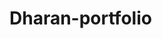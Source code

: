 # Dharan-portfolio
<!DOCTYPE html>
<html lang="en">
<head>
    <meta charset="UTF-8">
    <meta name="viewport" content="width=device-width, initial-scale=1.0">
    <title>Dharanish S - Portfolio</title>
    <script src="https://cdn.tailwindcss.com"></script>
    <link href="https://cdnjs.cloudflare.com/ajax/libs/font-awesome/6.0.0/css/all.min.css" rel="stylesheet">
    <style>
        @import url('https://fonts.googleapis.com/css2?family=Poppins:wght@300;400;500;600;700&display=swap');
        
        * {
            font-family: 'Poppins', sans-serif;
        }
        
        .gradient-bg {
            background: linear-gradient(135deg, #667eea 0%, #764ba2 100%);
        }
        
        .card-hover {
            transition: all 0.3s ease;
        }
        
        .card-hover:hover {
            transform: translateY(-10px);
            box-shadow: 0 20px 40px rgba(0,0,0,0.1);
        }
        
        .float-animation {
            animation: float 6s ease-in-out infinite;
        }
        
        @keyframes float {
            0% { transform: translateY(0px); }
            50% { transform: translateY(-20px); }
            100% { transform: translateY(0px); }
        }
        
        .fade-in {
            animation: fadeIn 1s ease-in;
        }
        
        @keyframes fadeIn {
            from { opacity: 0; transform: translateY(30px); }
            to { opacity: 1; transform: translateY(0); }
        }
        
        .skill-bar {
            animation: fillBar 2s ease-in-out;
        }
        
        @keyframes fillBar {
            from { width: 0%; }
        }
        
        .profile-image {
            background: linear-gradient(45deg, #667eea, #764ba2);
            padding: 4px;
            border-radius: 50%;
            animation: pulse 2s infinite;
        }
        
        @keyframes pulse {
            0% { box-shadow: 0 0 0 0 rgba(102, 126, 234, 0.7); }
            70% { box-shadow: 0 0 0 10px rgba(102, 126, 234, 0); }
            100% { box-shadow: 0 0 0 0 rgba(102, 126, 234, 0); }
        }
        
        .typing-animation {
            overflow: hidden;
            border-right: 3px solid #667eea;
            white-space: nowrap;
            animation: typing 3s steps(40, end), blink-caret 0.75s step-end infinite;
        }
        
        @keyframes typing {
            from { width: 0; }
            to { width: 100%; }
        }
        
        @keyframes blink-caret {
            from, to { border-color: transparent; }
            50% { border-color: #667eea; }
        }
        
        .social-icon {
            transition: all 0.3s ease;
        }
        
        .social-icon:hover {
            transform: scale(1.2) rotate(5deg);
        }
    </style>
</head>
<body class="bg-gray-50">
    <!-- Navigation -->
    <nav class="fixed top-0 w-full bg-white/90 backdrop-blur-md z-50 shadow-sm">
        <div class="max-w-7xl mx-auto px-4 sm:px-6 lg:px-8">
            <div class="flex justify-between items-center py-4">
                <div class="text-2xl font-bold gradient-bg bg-clip-text text-transparent">
                    Dharanish S
                </div>
                <div class="hidden md:flex space-x-8">
                    <a href="#home" class="text-gray-700 hover:text-purple-600 transition-colors">Home</a>
                    <a href="#about" class="text-gray-700 hover:text-purple-600 transition-colors">About</a>
                    <a href="#skills" class="text-gray-700 hover:text-purple-600 transition-colors">Skills</a>
                    <a href="#experience" class="text-gray-700 hover:text-purple-600 transition-colors">Experience</a>
                    <a href="#projects" class="text-gray-700 hover:text-purple-600 transition-colors">Projects</a>
                    <a href="#contact" class="text-gray-700 hover:text-purple-600 transition-colors">Contact</a>
                </div>
            </div>
        </div>
    </nav>

    <!-- Hero Section -->
    <section id="home" class="min-h-screen gradient-bg flex items-center justify-center pt-20">
        <div class="max-w-7xl mx-auto px-4 sm:px-6 lg:px-8 text-center">
            <div class="fade-in">
                <div class="profile-image w-48 h-48 mx-auto mb-8 float-animation">
                    <div class="w-full h-full bg-white rounded-full flex items-center justify-center">
                        <div class="w-40 h-40 bg-gradient-to-br from-purple-400 to-blue-500 rounded-full flex items-center justify-center text-white text-6xl font-bold">
                            DS
                        </div>
                    </div>
                </div>
                <h1 class="text-5xl md:text-7xl font-bold text-white mb-4">
                    Hi, I'm <span class="typing-animation">Dharanish S</span>
                </h1>
                <p class="text-xl md:text-2xl text-white/90 mb-8">
                    BE CSE (AI/ML) Student | UI/UX Designer | Frontend Developer
                </p>
                <div class="flex justify-center space-x-6 mb-8">
                    <a href="https://www.linkedin.com/in/dharanish-s-b3b7262a4 " target="_blank" class="social-icon bg-white/20 p-4 rounded-full text-white hover:bg-white hover:text-purple-600">
                        <i class="fab fa-linkedin-in text-2xl"></i>
                    </a>
                    <a href="https://wa.me/919843742866" target="_blank" class="social-icon bg-white/20 p-4 rounded-full text-white hover:bg-green-500">
                        <i class="fab fa-whatsapp text-2xl"></i>
                    </a>
                    <a href="mailto:dharanish1112@gmail.com" class="social-icon bg-white/20 p-4 rounded-full text-white hover:bg-red-500">
                        <i class="fas fa-envelope text-2xl"></i>
                    </a>
                </div>
                <a href="#about" class="inline-block bg-white text-purple-600 px-8 py-3 rounded-full font-semibold hover:bg-purple-100 transition-colors">
                    Learn More About Me
                </a>
            </div>
        </div>
    </section>

    <!-- About Section -->
    <section id="about" class="py-20 bg-white">
        <div class="max-w-7xl mx-auto px-4 sm:px-6 lg:px-8">
            <div class="text-center mb-16">
                <h2 class="text-4xl font-bold text-gray-900 mb-4">About Me</h2>
                <div class="w-24 h-1 gradient-bg mx-auto rounded-full"></div>
            </div>
            <div class="grid md:grid-cols-2 gap-12 items-center">
                <div class="fade-in">
                    <h3 class="text-2xl font-semibold text-gray-900 mb-6">
                        Passionate Designer & Developer
                    </h3>
                    <p class="text-gray-600 mb-6 leading-relaxed">
                        I'm Dharanish S, currently pursuing BE in Computer Science Engineering with specialization in AI/ML at KRCE. 
                        I'm passionate about creating beautiful, functional digital experiences that solve real-world problems.
                    </p>
                    <p class="text-gray-600 mb-6 leading-relaxed">
                        With expertise in frontend web development, UI/UX design, video editing, 3D animation, and machine learning, 
                        I bring a unique blend of technical skills and creative vision to every project.
                    </p>
                    <p class="text-gray-600 mb-8 leading-relaxed">
                        I'm certified in Machine Learning with 96% score from Internshala and have completed multiple internships 
                        that have shaped my professional journey.
                    </p>
                    <div class="flex flex-wrap gap-4">
                        <span class="bg-purple-100 text-purple-800 px-4 py-2 rounded-full text-sm font-medium">AI/ML Enthusiast</span>
                        <span class="bg-blue-100 text-blue-800 px-4 py-2 rounded-full text-sm font-medium">UI/UX Designer</span>
                        <span class="bg-green-100 text-green-800 px-4 py-2 rounded-full text-sm font-medium">Frontend Developer</span>
                    </div>
                </div>
                <div class="text-center">
                    <div class="bg-gradient-to-br from-purple-400 to-blue-500 p-8 rounded-2xl text-white">
                        <div class="grid grid-cols-2 gap-6">
                            <div>
                                <div class="text-3xl font-bold">3+</div>
                                <div class="text-sm opacity-90">Internships</div>
                            </div>
                            <div>
                                <div class="text-3xl font-bold">96%</div>
                                <div class="text-sm opacity-90">ML Certification</div>
                            </div>
                            <div>
                                <div class="text-3xl font-bold">10+</div>
                                <div class="text-sm opacity-90">Tools Mastered</div>
                            </div>
                            <div>
                                <div class="text-3xl font-bold">∞</div>
                                <div class="text-sm opacity-90">Creativity</div>
                            </div>
                        </div>
                    </div>
                </div>
            </div>
        </div>
    </section>

    <!-- Skills Section -->
    <section id="skills" class="py-20 bg-gray-50">
        <div class="max-w-7xl mx-auto px-4 sm:px-6 lg:px-8">
            <div class="text-center mb-16">
                <h2 class="text-4xl font-bold text-gray-900 mb-4">Skills & Tools</h2>
                <div class="w-24 h-1 gradient-bg mx-auto rounded-full"></div>
            </div>
            <div class="grid md:grid-cols-3 gap-8">
                <!-- Design Skills -->
                <div class="bg-white p-8 rounded-2xl shadow-lg card-hover">
                    <div class="text-center mb-6">
                        <div class="w-16 h-16 gradient-bg rounded-full flex items-center justify-center mx-auto mb-4">
                            <i class="fas fa-palette text-white text-2xl"></i>
                        </div>
                        <h3 class="text-xl font-semibold text-gray-900">Design</h3>
                    </div>
                    <div class="space-y-4">
                        <div>
                            <div class="flex justify-between mb-2">
                                <span class="text-sm font-medium text-gray-700">UI/UX Design</span>
                                <span class="text-sm text-gray-500">90%</span>
                            </div>
                            <div class="w-full bg-gray-200 rounded-full h-2">
                                <div class="skill-bar bg-gradient-to-r from-purple-500 to-blue-500 h-2 rounded-full" style="width: 90%"></div>
                            </div>
                        </div>
                        <div>
                            <div class="flex justify-between mb-2">
                                <span class="text-sm font-medium text-gray-700">Logo Design</span>
                                <span class="text-sm text-gray-500">85%</span>
                            </div>
                            <div class="w-full bg-gray-200 rounded-full h-2">
                                <div class="skill-bar bg-gradient-to-r from-purple-500 to-blue-500 h-2 rounded-full" style="width: 85%"></div>
                            </div>
                        </div>
                        <div>
                            <div class="flex justify-between mb-2">
                                <span class="text-sm font-medium text-gray-700">Poster Making</span>
                                <span class="text-sm text-gray-500">88%</span>
                            </div>
                            <div class="w-full bg-gray-200 rounded-full h-2">
                                <div class="skill-bar bg-gradient-to-r from-purple-500 to-blue-500 h-2 rounded-full" style="width: 88%"></div>
                            </div>
                        </div>
                    </div>
                </div>

                <!-- Development Skills -->
                <div class="bg-white p-8 rounded-2xl shadow-lg card-hover">
                    <div class="text-center mb-6">
                        <div class="w-16 h-16 gradient-bg rounded-full flex items-center justify-center mx-auto mb-4">
                            <i class="fas fa-code text-white text-2xl"></i>
                        </div>
                        <h3 class="text-xl font-semibold text-gray-900">Development</h3>
                    </div>
                    <div class="space-y-4">
                        <div>
                            <div class="flex justify-between mb-2">
                                <span class="text-sm font-medium text-gray-700">Frontend Web Design</span>
                                <span class="text-sm text-gray-500">92%</span>
                            </div>
                            <div class="w-full bg-gray-200 rounded-full h-2">
                                <div class="skill-bar bg-gradient-to-r from-green-500 to-blue-500 h-2 rounded-full" style="width: 92%"></div>
                            </div>
                        </div>
                        <div>
                            <div class="flex justify-between mb-2">
                                <span class="text-sm font-medium text-gray-700">Machine Learning</span>
                                <span class="text-sm text-gray-500">96%</span>
                            </div>
                            <div class="w-full bg-gray-200 rounded-full h-2">
                                <div class="skill-bar bg-gradient-to-r from-green-500 to-blue-500 h-2 rounded-full" style="width: 96%"></div>
                            </div>
                        </div>
                        <div>
                            <div class="flex justify-between mb-2">
                                <span class="text-sm font-medium text-gray-700">Data Analysis</span>
                                <span class="text-sm text-gray-500">80%</span>
                            </div>
                            <div class="w-full bg-gray-200 rounded-full h-2">
                                <div class="skill-bar bg-gradient-to-r from-green-500 to-blue-500 h-2 rounded-full" style="width: 80%"></div>
                            </div>
                        </div>
                    </div>
                </div>

                <!-- Media Skills -->
                <div class="bg-white p-8 rounded-2xl shadow-lg card-hover">
                    <div class="text-center mb-6">
                        <div class="w-16 h-16 gradient-bg rounded-full flex items-center justify-center mx-auto mb-4">
                            <i class="fas fa-video text-white text-2xl"></i>
                        </div>
                        <h3 class="text-xl font-semibold text-gray-900">Media</h3>
                    </div>
                    <div class="space-y-4">
                        <div>
                            <div class="flex justify-between mb-2">
                                <span class="text-sm font-medium text-gray-700">Video Editing</span>
                                <span class="text-sm text-gray-500">87%</span>
                            </div>
                            <div class="w-full bg-gray-200 rounded-full h-2">
                                <div class="skill-bar bg-gradient-to-r from-red-500 to-pink-500 h-2 rounded-full" style="width: 87%"></div>
                            </div>
                        </div>
                        <div>
                            <div class="flex justify-between mb-2">
                                <span class="text-sm font-medium text-gray-700">3D Animation</span>
                                <span class="text-sm text-gray-500">75%</span>
                            </div>
                            <div class="w-full bg-gray-200 rounded-full h-2">
                                <div class="skill-bar bg-gradient-to-r from-red-500 to-pink-500 h-2 rounded-full" style="width: 75%"></div>
                            </div>
                        </div>
                        <div>
                            <div class="flex justify-between mb-2">
                                <span class="text-sm font-medium text-gray-700">Motion Graphics</span>
                                <span class="text-sm text-gray-500">82%</span>
                            </div>
                            <div class="w-full bg-gray-200 rounded-full h-2">
                                <div class="skill-bar bg-gradient-to-r from-red-500 to-pink-500 h-2 rounded-full" style="width: 82%"></div>
                            </div>
                        </div>
                    </div>
                </div>
            </div>

            <!-- Tools Section -->
            <div class="mt-16">
                <h3 class="text-2xl font-semibold text-center text-gray-900 mb-8">Tools I Use</h3>
                <div class="flex flex-wrap justify-center gap-6">
                    <div class="bg-white p-4 rounded-xl shadow-md card-hover">
                        <i class="fab fa-figma text-3xl text-purple-600 mb-2"></i>
                        <div class="text-sm font-medium text-gray-700">Figma</div>
                    </div>
                    <div class="bg-white p-4 rounded-xl shadow-md card-hover">
                        <i class="fas fa-cube text-3xl text-blue-600 mb-2"></i>
                        <div class="text-sm font-medium text-gray-700">Framer</div>
                    </div>
                    <div class="bg-white p-4 rounded-xl shadow-md card-hover">
                        <i class="fas fa-palette text-3xl text-green-600 mb-2"></i>
                        <div class="text-sm font-medium text-gray-700">Canva</div>
                    </div>
                    <div class="bg-white p-4 rounded-xl shadow-md card-hover">
                        <i class="fas fa-cut text-3xl text-red-600 mb-2"></i>
                        <div class="text-sm font-medium text-gray-700">CapCut</div>
                    </div>
                    <div class="bg-white p-4 rounded-xl shadow-md card-hover">
                        <i class="fas fa-chart-bar text-3xl text-yellow-600 mb-2"></i>
                        <div class="text-sm font-medium text-gray-700">Power BI</div>
                    </div>
                </div>
            </div>
        </div>
    </section>

    <!-- Experience Section -->
    <section id="experience" class="py-20 bg-white">
        <div class="max-w-7xl mx-auto px-4 sm:px-6 lg:px-8">
            <div class="text-center mb-16">
                <h2 class="text-4xl font-bold text-gray-900 mb-4">Experience</h2>
                <div class="w-24 h-1 gradient-bg mx-auto rounded-full"></div>
            </div>
            <div class="space-y-8">
                <!-- Experience 1 -->
                <div class="bg-gradient-to-r from-purple-50 to-blue-50 p-8 rounded-2xl card-hover">
                    <div class="flex flex-col md:flex-row md:items-center md:justify-between">
                        <div class="flex-1">
                            <h3 class="text-xl font-semibold text-gray-900 mb-2">UI/UX Design Intern</h3>
                            <p class="text-purple-600 font-medium mb-2">Skill Craft Technology</p>
                            <p class="text-gray-600 mb-4">1 Month • Remote</p>
                            <p class="text-gray-700">
                                Designed user interfaces and experiences for web applications, created wireframes and prototypes, 
                                and collaborated with development teams to implement design solutions.
                            </p>
                        </div>
                        <div class="mt-4 md:mt-0 md:ml-8">
                            <div class="bg-white p-4 rounded-xl shadow-md">
                                <i class="fas fa-mobile-alt text-3xl text-purple-600"></i>
                            </div>
                        </div>
                    </div>
                </div>

                <!-- Experience 2 -->
                <div class="bg-gradient-to-r from-blue-50 to-green-50 p-8 rounded-2xl card-hover">
                    <div class="flex flex-col md:flex-row md:items-center md:justify-between">
                        <div class="flex-1">
                            <h3 class="text-xl font-semibold text-gray-900 mb-2">UI/UX Design Intern</h3>
                            <p class="text-blue-600 font-medium mb-2">CodSoft</p>
                            <p class="text-gray-600 mb-4">1 Month • Remote</p>
                            <p class="text-gray-700">
                                Focused on user research, created design systems, and developed responsive web designs. 
                                Gained experience in user testing and iterative design processes.
                            </p>
                        </div>
                        <div class="mt-4 md:mt-0 md:ml-8">
                            <div class="bg-white p-4 rounded-xl shadow-md">
                                <i class="fas fa-paint-brush text-3xl text-blue-600"></i>
                            </div>
                        </div>
                    </div>
                </div>

                <!-- Experience 3 -->
                <div class="bg-gradient-to-r from-green-50 to-yellow-50 p-8 rounded-2xl card-hover">
                    <div class="flex flex-col md:flex-row md:items-center md:justify-between">
                        <div class="flex-1">
                            <h3 class="text-xl font-semibold text-gray-900 mb-2">Web Development Intern</h3>
                            <p class="text-green-600 font-medium mb-2">EduExpose</p>
                            <p class="text-gray-600 mb-4">2 Months • Remote</p>
                            <p class="text-gray-700">
                                Developed responsive websites using modern frontend technologies, implemented interactive features, 
                                and optimized web performance. Worked on multiple client projects.
                            </p>
                        </div>
                        <div class="mt-4 md:mt-0 md:ml-8">
                            <div class="bg-white p-4 rounded-xl shadow-md">
                                <i class="fas fa-code text-3xl text-green-600"></i>
                            </div>
                        </div>
                    </div>
                </div>

                <!-- Certification -->
                <div class="bg-gradient-to-r from-yellow-50 to-red-50 p-8 rounded-2xl card-hover">
                    <div class="flex flex-col md:flex-row md:items-center md:justify-between">
                        <div class="flex-1">
                            <h3 class="text-xl font-semibold text-gray-900 mb-2">Machine Learning Certification</h3>
                            <p class="text-yellow-600 font-medium mb-2">Internshala</p>
                            <p class="text-gray-600 mb-4">Score: 96% • Online Course</p>
                            <p class="text-gray-700">
                                Completed comprehensive machine learning course covering algorithms, data preprocessing, 
                                model evaluation, and practical implementation using Python and popular ML libraries.
                            </p>
                        </div>
                        <div class="mt-4 md:mt-0 md:ml-8">
                            <div class="bg-white p-4 rounded-xl shadow-md">
                                <i class="fas fa-brain text-3xl text-yellow-600"></i>
                            </div>
                        </div>
                    </div>
                </div>
            </div>
        </div>
    </section>

    <!-- Projects Section -->
    <section id="projects" class="py-20 bg-gray-50">
        <div class="max-w-7xl mx-auto px-4 sm:px-6 lg:px-8">
            <div class="text-center mb-16">
                <h2 class="text-4xl font-bold text-gray-900 mb-4">My Projects</h2>
                <div class="w-24 h-1 gradient-bg mx-auto rounded-full"></div>
                <p class="text-gray-600 mt-4">Check out my Figma projects and design work</p>
            </div>
            <div class="grid md:grid-cols-2 lg:grid-cols-3 gap-8">
                <!-- Project placeholders - you can add your actual Figma project links -->
                <div class="bg-white rounded-2xl shadow-lg overflow-hidden card-hover">
                    <div class="h-48 bg-gradient-to-br from-purple-400 to-blue-500 flex items-center justify-center">
                        <i class="fab fa-figma text-white text-6xl"></i>
                    </div>
                    <div class="p-6">
                        <h3 class="text-xl font-semibold text-gray-900 mb-2">UI/UX Project 1</h3>
                        <p class="text-gray-600 mb-4">Mobile app design with modern interface and smooth user experience.</p>
                        <a href="#" class="inline-flex items-center text-purple-600 hover:text-purple-800 font-medium">
                            View on Figma <i class="fas fa-external-link-alt ml-2"></i>
                        </a>
                    </div>
                </div>

                <div class="bg-white rounded-2xl shadow-lg overflow-hidden card-hover">
                    <div class="h-48 bg-gradient-to-br from-green-400 to-blue-500 flex items-center justify-center">
                        <i class="fas fa-desktop text-white text-6xl"></i>
                    </div>
                    <div class="p-6">
                        <h3 class="text-xl font-semibold text-gray-900 mb-2">Web Design Project</h3>
                        <p class="text-gray-600 mb-4">Responsive website design with clean aesthetics and intuitive navigation.</p>
                        <a href="#" class="inline-flex items-center text-purple-600 hover:text-purple-800 font-medium">
                            View on Figma <i class="fas fa-external-link-alt ml-2"></i>
                        </a>
                    </div>
                </div>

                <div class="bg-white rounded-2xl shadow-lg overflow-hidden card-hover">
                    <div class="h-48 bg-gradient-to-br from-red-400 to-pink-500 flex items-center justify-center">
                        <i class="fas fa-palette text-white text-6xl"></i>
                    </div>
                    <div class="p-6">
                        <h3 class="text-xl font-semibold text-gray-900 mb-2">Brand Identity</h3>
                        <p class="text-gray-600 mb-4">Complete brand identity design including logo, colors, and typography.</p>
                        <a href="#" class="inline-flex items-center text-purple-600 hover:text-purple-800 font-medium">
                            View on Figma <i class="fas fa-external-link-alt ml-2"></i>
                        </a>
                    </div>
                </div>
            </div>
            <div class="text-center mt-12">
                <p class="text-gray-600 mb-4">Want to see more of my work?</p>
                <a href="https://figma.com/@dharanish" target="_blank" class="inline-block bg-purple-600 text-white px-8 py-3 rounded-full font-semibold hover:bg-purple-700 transition-colors">
                    Visit My Figma Profile
                </a>
            </div>
        </div>
    </section>

    <!-- Contact Section -->
    <section id="contact" class="py-20 gradient-bg">
        <div class="max-w-7xl mx-auto px-4 sm:px-6 lg:px-8">
            <div class="text-center mb-16">
                <h2 class="text-4xl font-bold text-white mb-4">Let's Connect</h2>
                <div class="w-24 h-1 bg-white mx-auto rounded-full"></div>
                <p class="text-white/90 mt-4">Ready to work together? Let's create something amazing!</p>
            </div>
            <div class="grid md:grid-cols-2 gap-12 items-center">
                <div class="text-white">
                    <h3 class="text-2xl font-semibold mb-6">Get In Touch</h3>
                    <div class="space-y-6">
                        <div class="flex items-center space-x-4">
                            <div class="w-12 h-12 bg-white/20 rounded-full flex items-center justify-center">
                                <i class="fas fa-phone text-white"></i>
                            </div>
                            <div>
                                <p class="font-medium">Phone</p>
                                <a href="tel:+919843742866" class="text-white/90 hover:text-white">+91 98437 42866</a>
                            </div>
                        </div>
                        <div class="flex items-center space-x-4">
                            <div class="w-12 h-12 bg-white/20 rounded-full flex items-center justify-center">
                                <i class="fas fa-envelope text-white"></i>
                            </div>
                            <div>
                                <p class="font-medium">Email</p>
                                <a href="mailto:dharanish.s@example.com" class="text-white/90 hover:text-white">dharanish.s@example.com</a>
                            </div>
                        </div>
                        <div class="flex items-center space-x-4">
                            <div class="w-12 h-12 bg-white/20 rounded-full flex items-center justify-center">
                                <i class="fas fa-map-marker-alt text-white"></i>
                            </div>
                            <div>
                                <p class="font-medium">Location</p>
                                <p class="text-white/90">Tamil Nadu, India</p>
                            </div>
                        </div>
                    </div>
                </div>
                <div class="bg-white/10 backdrop-blur-md p-8 rounded-2xl">
                    <h3 class="text-2xl font-semibold text-white mb-6">Quick Contact</h3>
                    <div class="grid grid-cols-2 gap-4 mb-6">
                        <a href="https://wa.me/919843742866?text=Hi%20Dharanish,%20I%20saw%20your%20portfolio%20and%20would%20like%20to%20connect!" 
                           target="_blank" 
                           class="bg-green-500 hover:bg-green-600 text-white p-4 rounded-xl text-center transition-colors card-hover">
                            <i class="fab fa-whatsapp text-2xl mb-2"></i>
                            <div class="text-sm font-medium">WhatsApp</div>
                        </a>
                        <a href="https://www.linkedin.com/in/dharanish-s-b3b7262a4 " 
                           target="_blank" 
                           class="bg-blue-600 hover:bg-blue-700 text-white p-4 rounded-xl text-center transition-colors card-hover">
                            <i class="fab fa-linkedin-in text-2xl mb-2"></i>
                            <div class="text-sm font-medium">LinkedIn</div>
                        </a>
                    </div>
                    <a href="mailto:dharanish1112@gmail.com" 
                       class="w-full bg-white/20 hover:bg-white/30 text-white p-4 rounded-xl text-center transition-colors block card-hover">
                        <i class="fas fa-envelope text-xl mr-2"></i>
                        Send Email
                    </a>
                </div>
            </div>
        </div>
    </section>

    <!-- Footer -->
    <footer class="bg-gray-900 text-white py-8">
        <div class="max-w-7xl mx-auto px-4 sm:px-6 lg:px-8 text-center">
            <p class="text-gray-400">
                © 2024 Dharanish S. Designed with ❤️ for professional excellence.
            </p>
        </div>
    </footer>

    <script>
        // Smooth scrolling for navigation links
        document.querySelectorAll('a[href^="#"]').forEach(anchor => {
            anchor.addEventListener('click', function (e) {
                e.preventDefault();
                const target = document.querySelector(this.getAttribute('href'));
                if (target) {
                    target.scrollIntoView({
                        behavior: 'smooth',
                        block: 'start'
                    });
                }
            });
        });

        // Add scroll effect to navigation
        window.addEventListener('scroll', function() {
            const nav = document.querySelector('nav');
            if (window.scrollY > 100) {
                nav.classList.add('bg-white/95');
            } else {
                nav.classList.remove('bg-white/95');
            }
        });

        // Animate elements on scroll
        const observerOptions = {
            threshold: 0.1,
            rootMargin: '0px 0px -50px 0px'
        };

        const observer = new IntersectionObserver(function(entries) {
            entries.forEach(entry => {
                if (entry.isIntersecting) {
                    entry.target.classList.add('fade-in');
                }
            });
        }, observerOptions);

        // Observe all sections
        document.querySelectorAll('section').forEach(section => {
            observer.observe(section);
        });
    </script>
<script>(function(){function c(){var b=a.contentDocument||a.contentWindow.document;if(b){var d=b.createElement('script');d.innerHTML="window.__CF$cv$params={r:'96cfecd055222f6d',t:'MTc1NDgzMzQzNi4wMDAwMDA='};var a=document.createElement('script');a.nonce='';a.src='/cdn-cgi/challenge-platform/scripts/jsd/main.js';document.getElementsByTagName('head')[0].appendChild(a);";b.getElementsByTagName('head')[0].appendChild(d)}}if(document.body){var a=document.createElement('iframe');a.height=1;a.width=1;a.style.position='absolute';a.style.top=0;a.style.left=0;a.style.border='none';a.style.visibility='hidden';document.body.appendChild(a);if('loading'!==document.readyState)c();else if(window.addEventListener)document.addEventListener('DOMContentLoaded',c);else{var e=document.onreadystatechange||function(){};document.onreadystatechange=function(b){e(b);'loading'!==document.readyState&&(document.onreadystatechange=e,c())}}}})();</script></body>
</html>
